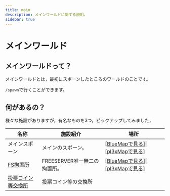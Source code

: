 ```yaml
---
title: main
description: メインワールドに関する説明。
sidebar: true
---
```

# メインワールド

## メインワールドって？

メインワールドとは，最初にスポーンしたところのワールドのことです。

`/spawn`で行くことができます。

## 何があるの？

様々な施設がありますが，有名なものを3つ，ピックアップしてみました，

| 名称                                                         | 施設紹介                     | 場所                                                         |
| ------------------------------------------------------------ | ---------------------------- | ------------------------------------------------------------ |
| メインスポーン                                               | メインのスポーン。           | [[BlueMapで見る\]](http://bluemap.freeserver.pro/#world:-225:84:35:0:-2.34:1.17:0:0:free)\|[[pl3xMapで見る\]](https://pl3x.freeserver.pro/?world=world&zoom=5&x=-242&z=52) |
| [FS拘置所](https://wiki.freeserver.pro/jail.html)            | FREESERVER唯一無二の拘置所。 | [[BlueMapで見る\]](http://bluemap.freeserver.pro/#world:-269:65:51:0:0.44:1.82:0:0:free)\|[[pl3xMapで見る]](https://pl3x.freeserver.pro/?world=world&zoom=5&x=-255&z=37) |
| [投票コイン等交換所](https://freeserver-wiki.netlify.app/vote.html#交換場所) | 投票コイン等の交換所         |                                                              |

